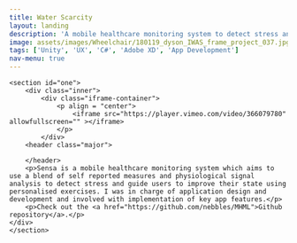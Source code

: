 ```yaml
---
title: Water Scarcity
layout: landing
description: 'A mobile healthcare monitoring system to detect stress and guide users to improve their state using personalised exercises.'
image: assets/images/Wheelchair/180119_dyson_IWAS_frame_project_037.jpg
tags: ['Unity', 'UX', 'C#', 'Adobe XD', 'App Development']
nav-menu: true
---
```



<!-- Main -->
<div id="main" class="alt">

	<section id="one">
		<div class="inner">
			<div class="iframe-container">
				<p align = "center">
					<iframe src="https://player.vimeo.com/video/366079780" allowfullscreen="" ></iframe>
				</p>
			</div>
	    <header class="major">

	    </header>
	    <p>Sensa is a mobile healthcare monitoring system which aims to use a blend of self reported measures and physiological signal analysis to detect stress and guide users to improve their state using personalised exercises. I was in charge of application design and development and involved with implementation of key app features.</p>
	    <p>Check out the <a href="https://github.com/nebbles/MHML">Github repository</a>.</p>
    </div>
	</section>
